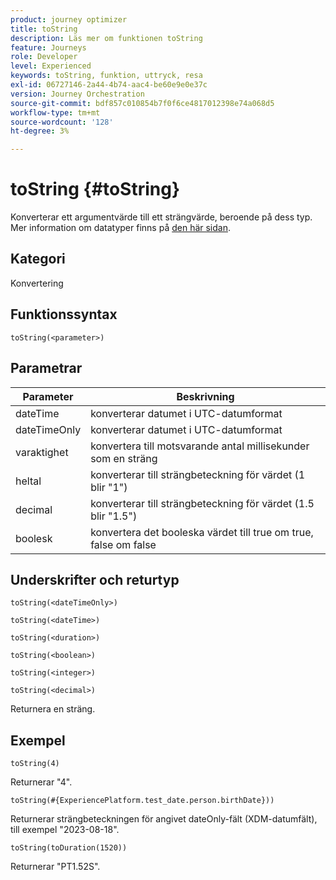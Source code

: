 ```yaml
---
product: journey optimizer
title: toString
description: Läs mer om funktionen toString
feature: Journeys
role: Developer
level: Experienced
keywords: toString, funktion, uttryck, resa
exl-id: 06727146-2a44-4b74-aac4-be60e9e0e37c
version: Journey Orchestration
source-git-commit: bdf857c010854b7f0f6ce4817012398e74a068d5
workflow-type: tm+mt
source-wordcount: '128'
ht-degree: 3%

---
```


# toString {#toString}

Konverterar ett argumentvärde till ett strängvärde, beroende på dess typ. Mer information om datatyper finns på [den här sidan](../expression/data-types.md).

## Kategori

Konvertering

## Funktionssyntax

`toString(<parameter>)`

## Parametrar

| Parameter | Beskrivning |
|--- |--- |
| dateTime | konverterar datumet i UTC-datumformat |
| dateTimeOnly | konverterar datumet i UTC-datumformat |
| varaktighet | konvertera till motsvarande antal millisekunder som en sträng |
| heltal | konverterar till strängbeteckning för värdet (1 blir &quot;1&quot;) |
| decimal | konverterar till strängbeteckning för värdet (1.5 blir &quot;1.5&quot;) |
| boolesk | konvertera det booleska värdet till true om true, false om false |

## Underskrifter och returtyp

`toString(<dateTimeOnly>)`

`toString(<dateTime>)`

`toString(<duration>)`

`toString(<boolean>)`

`toString(<integer>)`

`toString(<decimal>)`

Returnera en sträng.

## Exempel

`toString(4)`

Returnerar &quot;4&quot;.

`toString(#{ExperiencePlatform.test_date.person.birthDate}))`

Returnerar strängbeteckningen för angivet dateOnly-fält (XDM-datumfält), till exempel &quot;2023-08-18&quot;.

`toString(toDuration(1520))`

Returnerar &quot;PT1.52S&quot;.
